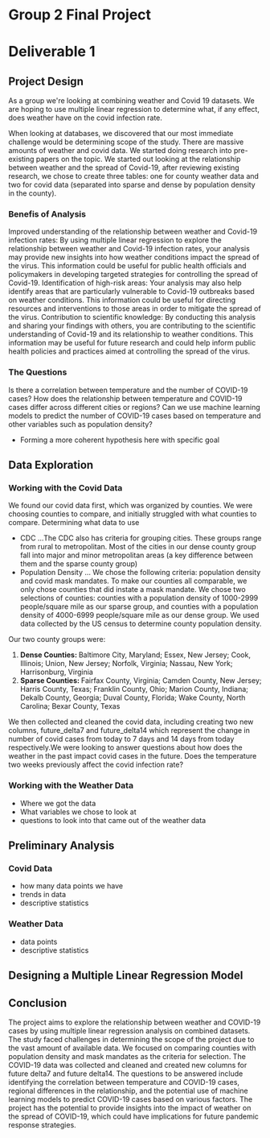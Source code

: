 
# Group 2 Final Project 
# Deliverable 1
## Project Design  
As a group we're looking at combining weather and Covid 19 datasets.  We are hoping to use multiple linear regression to determine what, if any effect, does weather have on the covid infection rate. 

When looking at databases, we discovered that our most immediate challenge would be determining scope of the study.  There are massive amounts of weather and covid data. We started doing research into pre-existing papers on the topic. We started out looking at the relationship between weather and the spread of Covid-19, after reviewing existing research, we chose to create three tables: one for county weather data and two for covid data (separated into sparse and dense by population density in the county).  

### Benefis of Analysis 
Improved understanding of the relationship between weather and Covid-19 infection rates: By using multiple linear regression to explore the relationship between weather and Covid-19 infection rates, your analysis may provide new insights into how weather conditions impact the spread of the virus. This information could be useful for public health officials and policymakers in developing targeted strategies for controlling the spread of Covid-19.
Identification of high-risk areas: Your analysis may also help identify areas that are particularly vulnerable to Covid-19 outbreaks based on weather conditions. This information could be useful for directing resources and interventions to those areas in order to mitigate the spread of the virus.
Contribution to scientific knowledge: By conducting this analysis and sharing your findings with others, you are contributing to the scientific understanding of Covid-19 and its relationship to weather conditions. This information may be useful for future research and could help inform public health policies and practices aimed at controlling the spread of the virus.

### The Questions
Is there a correlation between temperature and the number of COVID-19 cases?
How does the relationship between temperature and COVID-19 cases differ across different cities or regions?
Can we use machine learning models to predict the number of COVID-19 cases based on temperature and other variables such as population density?
+ Forming a more coherent hypothesis here with specific goal

## Data Exploration
### Working with the Covid Data
We found our covid data first, which was organized by counties.  We were choosing counties to compare, and initially struggled with what counties to compare. 
Determining what data to use
+ CDC
...The CDC also has criteria for grouping cities.  These groups range from rural to metropolitan.  Most of the cities in our dense county group fall into major and minor metropolitan areas (a key difference between them and the sparse county group) 
+ Population Density 
... We chose the following criteria: population density and covid mask mandates. To make our counties all comparable, we only chose counties that did instate a mask mandate. We chose two selections of counties: counties with a population density of 1000-2999 people/square mile as our sparse group, and counties with a population density of 4000-6999 people/square mile as our dense group.  We used data collected by the US census to determine county population density.

Our two county groups were:
1. <b> Dense Counties: </b> Baltimore City, Maryland; Essex, New Jersey; Cook, Illinois; Union, New Jersey; Norfolk, Virginia; Nassau, New York; Harrisonburg, Virginia
2. <b> Sparse Counties: </b> Fairfax County, Virginia; Camden County, New Jersey; Harris County, Texas; Franklin County, Ohio; Marion County, Indiana; Dekalb County, Georgia; Duval County, Florida; Wake County, North Carolina; Bexar County, Texas 

We then collected and cleaned the covid data, including creating two new columns, future_delta7 and future_delta14 which represent the change in number of covid cases from today to 7 days and 14 days from today respectively.We were looking to answer questions about how does the weather in the past impact covid cases in the future.  Does the temperature two weeks previously affect the covid infection rate? 

### Working with the Weather Data
+ Where we got the data 
+ What variables we chose to look at
+ questions to look into that came out of the weather data 

## Preliminary Analysis 
### Covid Data
+ how many data points we have
+ trends in data 
+ descriptive statistics 
### Weather Data
+ data points
+ descriptive statistics

## Designing a Multiple Linear Regression Model 

## Conclusion
The project aims to explore the relationship between weather and COVID-19 cases by using multiple linear regression analysis on combined datasets. The study faced challenges in determining the scope of the project due to the vast amount of available data. We focused on comparing counties with population density and mask mandates as the criteria for selection. The COVID-19 data was collected and cleaned and created new columns for future delta7 and future delta14. The questions to be answered include identifying the correlation between temperature and COVID-19 cases, regional differences in the relationship, and the potential use of machine learning models to predict COVID-19 cases based on various factors. The project has the potential to provide insights into the impact of weather on the spread of COVID-19, which could have implications for future pandemic response strategies.

